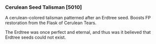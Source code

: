 ### Cerulean Seed Talisman [5010]

A cerulean-colored talisman patterned after an Erdtree seed. Boosts FP restoration from the Flask of Cerulean Tears.

The Erdtree was once perfect and eternal, and thus was it believed that Erdtree seeds could not exist.